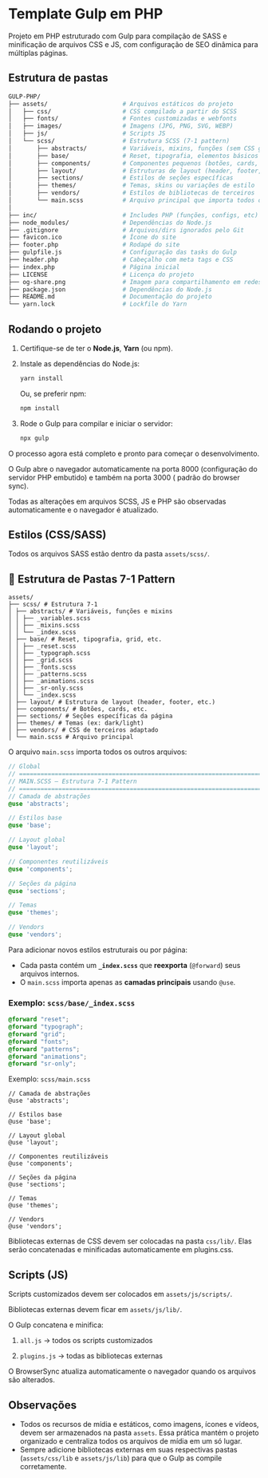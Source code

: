 # Template Gulp em PHP

Projeto em PHP estruturado com Gulp para compilação de SASS e minificação de arquivos CSS e JS, com configuração de SEO
dinâmica para múltiplas páginas.

## Estrutura de pastas

```bash
GULP-PHP/
├── assets/                     # Arquivos estáticos do projeto
│   ├── css/                    # CSS compilado a partir do SCSS
│   ├── fonts/                  # Fontes customizadas e webfonts
│   ├── images/                 # Imagens (JPG, PNG, SVG, WEBP)
│   ├── js/                     # Scripts JS
│   └── scss/                   # Estrutura SCSS (7-1 pattern)
│       ├── abstracts/          # Variáveis, mixins, funções (sem CSS gerado)
│       ├── base/               # Reset, tipografia, elementos básicos
│       ├── components/         # Componentes pequenos (botões, cards, etc)
│       ├── layout/             # Estruturas de layout (header, footer, grid)
│       ├── sections/           # Estilos de seções específicas
│       ├── themes/             # Temas, skins ou variações de estilo
│       ├── vendors/            # Estilos de bibliotecas de terceiros
│       └── main.scss           # Arquivo principal que importa todos os outros
│
├── inc/                        # Includes PHP (funções, configs, etc)
├── node_modules/               # Dependências do Node.js
├── .gitignore                  # Arquivos/dirs ignorados pelo Git
├── favicon.ico                 # Ícone do site
├── footer.php                  # Rodapé do site
├── gulpfile.js                 # Configuração das tasks do Gulp
├── header.php                  # Cabeçalho com meta tags e CSS
├── index.php                   # Página inicial
├── LICENSE                     # Licença do projeto
├── og-share.png                # Imagem para compartilhamento em redes sociais
├── package.json                # Dependências do Node.js
├── README.md                   # Documentação do projeto
└── yarn.lock                   # Lockfile do Yarn
```

## Rodando o projeto

1. Certifique-se de ter o **Node.js**, **Yarn** (ou npm).

2. Instale as dependências do Node.js:

   ```bash
   yarn install
   ```

   Ou, se preferir npm:

   ```bash
   npm install
   ```

3. Rode o Gulp para compilar e iniciar o servidor:

   ```bash
   npx gulp
   ```

O processo agora está completo e pronto para começar o desenvolvimento.

O Gulp abre o navegador automaticamente na porta 8000 (configuração do servidor PHP embutido) e também na porta 3000 (
padrão do browser sync).

Todas as alterações em arquivos SCSS, JS e PHP são observadas automaticamente e o navegador é atualizado.

## Estilos (CSS/SASS)

Todos os arquivos SASS estão dentro da pasta `assets/scss/`.

## 📂 Estrutura de Pastas 7-1 Pattern

```
assets/
├── scss/ # Estrutura 7-1
│ ├── abstracts/ # Variáveis, funções e mixins
│ │ ├── _variables.scss
│ │ ├── _mixins.scss
│ │ └── _index.scss
│ ├── base/ # Reset, tipografia, grid, etc.
│ │ ├── _reset.scss
│ │ ├── _typograph.scss
│ │ ├── _grid.scss
│ │ ├── _fonts.scss
│ │ ├── _patterns.scss
│ │ ├── _animations.scss
│ │ ├── _sr-only.scss
│ │ └── _index.scss
│ ├── layout/ # Estrutura de layout (header, footer, etc.)
│ ├── components/ # Botões, cards, etc.
│ ├── sections/ # Seções específicas da página
│ ├── themes/ # Temas (ex: dark/light)
│ ├── vendors/ # CSS de terceiros adaptado
│ └── main.scss # Arquivo principal
```

O arquivo `main.scss` importa todos os outros arquivos:

```scss
// Global
// ==========================================================================
// MAIN.SCSS – Estrutura 7-1 Pattern
// ==========================================================================
// Camada de abstrações
@use 'abstracts';

// Estilos base
@use 'base';

// Layout global
@use 'layout';

// Componentes reutilizáveis
@use 'components';

// Seções da página
@use 'sections';

// Temas
@use 'themes';

// Vendors
@use 'vendors';
```

Para adicionar novos estilos estruturais ou por página:

- Cada pasta contém um **`_index.scss`** que **reexporta** (`@forward`) seus arquivos internos.
- O `main.scss` importa apenas as **camadas principais** usando `@use`.

### Exemplo: `scss/base/_index.scss`

```scss
@forward "reset";
@forward "typograph";
@forward "grid";
@forward "fonts";
@forward "patterns";
@forward "animations";
@forward "sr-only";
```

Exemplo: `scss/main.scss`

```
// Camada de abstrações
@use 'abstracts';

// Estilos base
@use 'base';

// Layout global
@use 'layout';

// Componentes reutilizáveis
@use 'components';

// Seções da página
@use 'sections';

// Temas
@use 'themes';

// Vendors
@use 'vendors';
```

Bibliotecas externas de CSS devem ser colocadas na pasta `css/lib/`. Elas serão concatenadas e minificadas
automaticamente em plugins.css.

## Scripts (JS)

Scripts customizados devem ser colocados em `assets/js/scripts/`.

Bibliotecas externas devem ficar em `assets/js/lib/`.

O Gulp concatena e minifica:

1. `all.js` → todos os scripts customizados

2. `plugins.js` → todas as bibliotecas externas

O BrowserSync atualiza automaticamente o navegador quando os arquivos são alterados.

## Observações

- Todos os recursos de mídia e estáticos, como imagens, ícones e vídeos, devem ser armazenados na pasta `assets`. Essa
  prática mantém o projeto organizado e centraliza todos os arquivos de mídia em um só lugar.
- Sempre adicione bibliotecas externas em suas respectivas pastas (`assets/css/lib` e `assets/js/lib`) para que o Gulp
  as compile
  corretamente.
